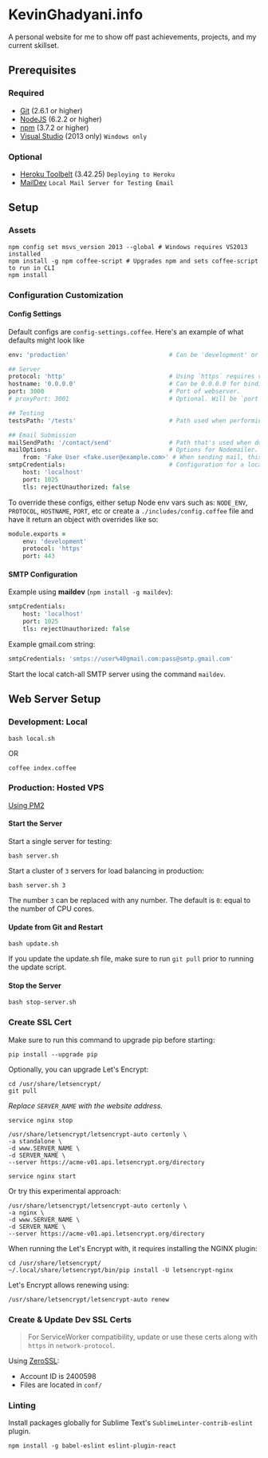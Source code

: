 # KevinGhadyani.info
A personal website for me to show off past achievements, projects, and my current skillset.

## Prerequisites

### Required
- [Git](http://www.git-scm.com/downloads) (2.6.1 or higher)
- [NodeJS](https://nodejs.org/en/download/) (6.2.2 or higher)
- [npm](https://docs.npmjs.com/) (3.7.2 or higher)
- [Visual Studio](https://www.microsoft.com/en-us/download/details.aspx?id=48131) (2013 only) `Windows only`

### Optional
- [Heroku Toolbelt](https://toolbelt.heroku.com/) (3.42.25) `Deploying to Heroku`
- [MailDev](http://danfarrelly.nyc/MailDev/) `Local Mail Server for Testing Email`


## Setup

### Assets
```shell
npm config set msvs_version 2013 --global # Windows requires VS2013 installed
npm install -g npm coffee-script # Upgrades npm and sets coffee-script to run in CLI
npm install
```

### Configuration Customization

#### Config Settings
Default configs are `config-settings.coffee`. Here's an example of what defaults might look like
```coffee
env: 'production'                            # Can be 'development' or 'production'.

## Server
protocol: 'http'                             # Using `https` requires valid certificates.
hostname: '0.0.0.0'                          # Can be 0.0.0.0 for binding to all ports.
port: 3000                                   # Port of webserver.
# proxyPort: 3001                            # Optional. Will be `port + 1` if not defined.

## Testing
testsPath: '/tests'                          # Path used when performing unit-tests

## Email Submission
mailSendPath: '/contact/send'                # Path that's used when doing a POST to send mail.
mailOptions:                                 # Options for Nodemailer.
	from: 'Fake User <fake.user@example.com>' # When sending mail, this appears in the `FROM` field
smtpCredentials:                             # Configuration for a local maildev server.
	host: 'localhost'
	port: 1025
	tls: rejectUnauthorized: false
```

To override these configs, either setup Node env vars such as: `NODE_ENV`, `PROTOCOL`, `HOSTNAME`, `PORT`, etc or create a `./includes/config.coffee` file and have it return an object with overrides like so:

```coffee
module.exports =
	env: 'development'
	protocol: 'https'
	port: 443
```


#### SMTP Configuration
Example using **maildev** (`npm install -g maildev`):

```coffee
smtpCredentials:
    host: 'localhost'
    port: 1025
    tls: rejectUnauthorized: false
```

Example gmail.com string:

```coffee
smtpCredentials: 'smtps://user%40gmail.com:pass@smtp.gmail.com'
```

Start the local catch-all SMTP server using the command `maildev`.


## Web Server Setup

### Development: Local
```shell
bash local.sh
```

OR

```shell
coffee index.coffee
```

### Production: Hosted VPS
[Using PM2](http://pm2.keymetrics.io/)

#### Start the Server
Start a single server for testing:

```shell
bash server.sh
```

Start a cluster of `3` servers for load balancing in production:

```shell
bash server.sh 3
```

The number `3` can be replaced with any number. The default is `0`: equal to the number of CPU cores.

#### Update from Git and Restart
```shell
bash update.sh
```

If you update the update.sh file, make sure to run `git pull` prior to running the update script.

#### Stop the Server
```shell
bash stop-server.sh
```

### Create SSL Cert
Make sure to run this command to upgrade pip before starting:

```shell
pip install --upgrade pip
```

Optionally, you can upgrade Let's Encrypt:

```shell
cd /usr/share/letsencrypt/
git pull
```

_Replace `SERVER_NAME` with the website address._

```shell
service nginx stop

/usr/share/letsencrypt/letsencrypt-auto certonly \
-a standalone \
-d www.SERVER_NAME \
-d SERVER_NAME \
--server https://acme-v01.api.letsencrypt.org/directory

service nginx start
```

Or try this experimental approach:

```shell
/usr/share/letsencrypt/letsencrypt-auto certonly \
-a nginx \
-d www.SERVER_NAME \
-d SERVER_NAME \
--server https://acme-v01.api.letsencrypt.org/directory
```

When running the Let's Encrypt with, it requires installing the NGINX plugin:

```shell
cd /usr/share/letsencrypt/
~/.local/share/letsencrypt/bin/pip install -U letsencrypt-nginx
```

Let's Encrypt allows renewing using:

```shell
/usr/share/letsencrypt/letsencrypt-auto renew
```

### Create & Update Dev SSL Certs
> For ServiceWorker compatibility, update or use these certs along with `https` in `network-protocol`.

Using [ZeroSSL](https://zerossl.com/free-ssl):

- Account ID is 2400598
- Files are located in `conf/`

### Linting
Install packages globally for Sublime Text's `SublimeLinter-contrib-eslint` plugin.

```shell
npm install -g babel-eslint eslint-plugin-react
```
